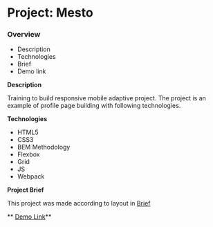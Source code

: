 
# Project: Mesto

### Overview

* Description
* Technologies
* Brief
* Demo link

**Description**

Training to build responsive mobile adaptive project. The project is an example of profile page building with following technologies.

**Technologies**

* HTML5
* CSS3
* BEM Methodology
* Flexbox
* Grid
* JS
* Webpack

**Project Brief** 

This project was made according to layout in [Brief](https://www.figma.com/file/kRVLKwYG3d1HGLvh7JFWRT/JavaScript.-Sprint-6?node-id=1124%3A73)

** [Demo Link](https://marinakrasnov.github.io/mesto/)**